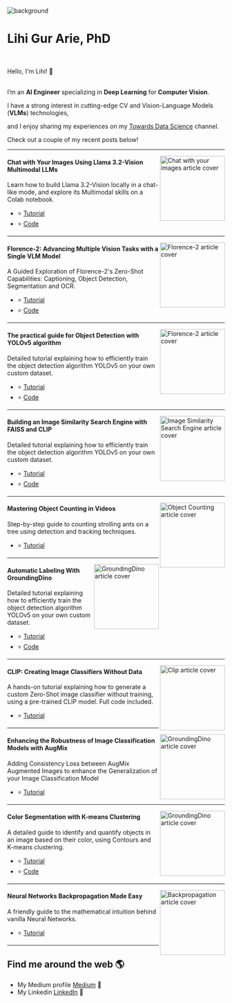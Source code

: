 
![background](https://github.com/user-attachments/assets/23fa74d0-b21d-4268-b2cc-b4ba0da40965)

# Lihi Gur Arie, PhD<br/>
<br/>

Hello, I'm Lihi! 👋<br/>
<br/>



I’m an **AI Engineer** specializing in **Deep Learning** for **Computer Vision**.  


I have a strong interest in cutting-edge CV and Vision-Language Models (**VLMs**) technologies,


and I enjoy sharing my experiences on my <a href="https://medium.com/@lihigurarie"> Towards Data Science</a> channel. 


Check out a couple of my recent posts below!




---
<img 
  src="https://miro.medium.com/v2/resize:fit:786/format:webp/1*CDZ0saKEG_WeDVLCbF5waw.png" 
  alt="Chat with your images article cover" 
  align="right" 
  width="150" 
/>
#### Chat with Your Images Using Llama 3.2-Vision Multimodal LLMs


Learn how to build Llama 3.2-Vision locally in a chat-like mode, and explore its Multimodal skills on a Colab notebook.

- ⭐ [Tutorial](https://medium.com/towards-data-science/chat-with-your-images-using-multimodal-llms-60af003e8bfa)
- ⭐ [Code](https://colab.research.google.com/gist/Lihi-Gur-Arie/abb9f4d685e0b97537dac993c7074159/llama3-2-vision_chat_by_lihi_gur_arie.ipynb)

---
<img 
  src="https://miro.medium.com/v2/resize:fit:786/format:webp/1*J4RuOxbUk_cy_1o3jZ5qxg.png"
  alt="Florence-2 article cover" 
  align="right" 
  width="150" 
/>

#### Florence-2: Advancing Multiple Vision Tasks with a Single VLM Model


A Guided Exploration of Florence-2's Zero-Shot Capabilities: Captioning, Object Detection, Segmentation and OCR.

- ⭐ [Tutorial](https://medium.com/towards-data-science/chat-with-your-images-using-multimodal-llms-60af003e8bfa)
- ⭐ [Code](https://colab.research.google.com/gist/Lihi-Gur-Arie/427ecce6a5c7f279d06f3910941e0145/florence2_inference_by_lihi_gur_arie.ipynb)

---

<img 
  src="https://miro.medium.com/v2/resize:fit:786/format:webp/1*Z1OsXK10Fhu_76n-0WXFuA.jpeg"
  alt="Florence-2 article cover" 
  align="right" 
  width="150" 
/>

#### The practical guide for Object Detection with YOLOv5 algorithm


Detailed tutorial explaining how to efficiently train the object detection algorithm YOLOv5 on your own custom dataset.

- ⭐ [Tutorial](https://medium.com/towards-data-science/the-practical-guide-for-object-detection-with-yolov5-algorithm-74c04aac4843)
- ⭐ [Code](https://colab.research.google.com/gist/Lihi-Gur-Arie/1fedc0e3efa1f22b7869e662f7a4c2e6/penguins_object_detection.ipynb)

---
<img 
  src="https://miro.medium.com/v2/resize:fit:786/format:webp/1*mxdBeffQpqMcDMewzD58pA.jpeg"
  alt="Image Similarity Search Engine article cover" 
  align="right" 
  width="150" 
/>

#### Building an Image Similarity Search Engine with FAISS and CLIP


Detailed tutorial explaining how to efficiently train the object detection algorithm YOLOv5 on your own custom dataset.

- ⭐ [Tutorial](https://medium.com/towards-data-science/building-an-image-similarity-search-engine-with-faiss-and-clip-2211126d08fa)
- ⭐ [Code](https://colab.research.google.com/gist/Lihi-Gur-Arie/7cac63dbffde55449d2444e402d87bfc/image_search_engine_by_lihi_gur_arie.ipynb)

---
<img 
  src="https://miro.medium.com/v2/resize:fit:786/format:webp/1*mcCGKtCeRgv5m4BCC2EXrA.jpeg"
  alt="Object Counting article cover" 
  align="right" 
  width="150" 
/>

#### Mastering Object Counting in Videos


Step-by-step guide to counting strolling ants on a tree using detection and tracking techniques.

- ⭐ [Tutorial](https://medium.com/towards-data-science/mastering-object-counting-in-videos-3d49a9230bd2)

---

<img 
  src="https://miro.medium.com/v2/resize:fit:786/format:webp/1*C8-FnPBhZur_mA5-3UfcJQ.jpeg"
  alt="GroundingDino article cover" 
  align="right" 
  width="150" 
/>

#### Automatic Labeling With GroundingDino


Detailed tutorial explaining how to efficiently train the object detection algorithm YOLOv5 on your own custom dataset.

- ⭐ [Tutorial](https://medium.com/towards-data-science/automatic-labeling-of-object-detection-datasets-using-groundingdino-b66c486656fe)
- ⭐ [Code](https://colab.research.google.com/gist/Lihi-Gur-Arie/90e07b06a0cd756df9b5d29b96f7523a/groundingdino_by_lihi_gur_arie.ipynb)

---

<img 
  src="https://miro.medium.com/v2/resize:fit:720/format:webp/1*hBlNwT8De9kNuTz97lrvXg.png"
  alt="Clip article cover" 
  align="right" 
  width="150" 
/>

#### CLIP: Creating Image Classifiers Without Data

A hands-on tutorial explaining how to generate a custom Zero-Shot image classifier without training, using a pre-trained CLIP model. Full code included.

- ⭐ [Tutorial](https://medium.com/towards-data-science/clip-creating-image-classifiers-without-data-b21c72b741fa)

---

<img 
  src="https://miro.medium.com/v2/resize:fit:786/format:webp/1*2eeTq4YSpm64TvjOQLZtpw.png"
  alt="GroundingDino article cover" 
  align="right" 
  width="150" 
/>

#### Enhancing the Robustness of Image Classification Models with AugMix


Adding Consistency Loss between AugMix Augmented Images to enhance the Generalization of your Image Classification Model

- ⭐ [Tutorial](https://medium.com/towards-data-science/improve-image-classification-robustness-with-augmix-59e5d6436255)

---

<img 
  src="https://miro.medium.com/v2/resize:fit:786/format:webp/1*_mAXPfNA-cLMCSCJBqMqBQ.png"
  alt="GroundingDino article cover" 
  align="right" 
  width="150" 
/>

#### Color Segmentation with K-means Clustering

A detailed guide to identify and quantify objects in an image based on their color, using Contours and K-means clustering.

- ⭐ [Tutorial](https://medium.com/towards-data-science/image-color-segmentation-by-k-means-clustering-algorithm-5792e563f26e)
- ⭐ [Code](https://colab.research.google.com/gist/Lihi-Gur-Arie/e64b6b1c30292be56f4164e54b27c913/k-means_color_segmentation.ipynb)

---

<img 
  src="https://miro.medium.com/v2/resize:fit:786/format:webp/1*diQ7YbcLAZvqTMSOU8TYNw.png"
  alt="Backpropagation article cover" 
  align="right" 
  width="150" 
/>

#### Neural Networks Backpropagation Made Easy

A friendly guide to the mathematical intuition behind vanilla Neural Networks.

- ⭐ [Tutorial](https://miro.medium.com/v2/resize:fit:786/format:webp/1*diQ7YbcLAZvqTMSOU8TYNw.png)

---

## Find me around the web 🌎

- My Medium profile <a href="https://medium.com/@lihigurarie"> Medium</a> 🏓
- My Linkedin <a href="https://www.linkedin.com/in/lihi-gur-arie/">LinkedIn</a> 💼




<!--

**Lihi-Gur-Arie/Lihi-Gur-Arie** is a ✨ _special_ ✨ repository because its `README.md` (this file) appears on your GitHub profile.

Here are some ideas to get you started:

- 🔭 I’m currently working on ...
- 🌱 I’m currently learning ...
- 👯 I’m looking to collaborate on ...
- 🤔 I’m looking for help with ...
- 💬 Ask me about ...
- 📫 How to reach me: ...
- 😄 Pronouns: ...
- ⚡ Fun fact: ...
-->
